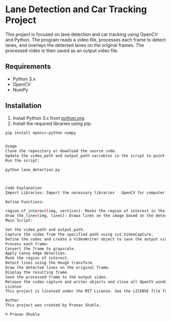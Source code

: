 # Lane Detection and Car Tracking Project

This project is focused on lane detection and car tracking using OpenCV and Python. The program reads a video file, processes each frame to detect lanes, and overlays the detected lanes on the original frames. The processed video is then saved as an output video file.

## Requirements

- Python 3.x
- OpenCV
- NumPy

## Installation

1. Install Python 3.x from [python.org](https://www.python.org/).
2. Install the required libraries using pip:

```bash
pip install opencv-python numpy


Usage
Clone the repository or download the source code.
Update the video_path and output_path variables in the script to point to your input video file and desired output location.
Run the script:

python lane_detection.py



Code Explanation
Import Libraries: Import the necessary libraries - OpenCV for computer vision tasks and NumPy for array operations.

Define Functions:

region_of_interest(img, vertices): Masks the region of interest in the image.
draw_the_lines(img, lines): Draws lines on the image based on the detected lines from the Hough transform.
Main Script:

Set the video_path and output_path.
Capture the video from the specified path using cv2.VideoCapture.
Define the codec and create a VideoWriter object to save the output video.
Process each frame:
Convert the frame to grayscale.
Apply Canny edge detection.
Mask the region of interest.
Detect lines using the Hough transform.
Draw the detected lines on the original frame.
Display the resulting frame.
Save the processed frame to the output video.
Release the video capture and writer objects and close all OpenCV windows.
License
This project is licensed under the MIT License. See the LICENSE file for details.

Author
This project was created by Pranav Shukla.

© Pranav Shukla
